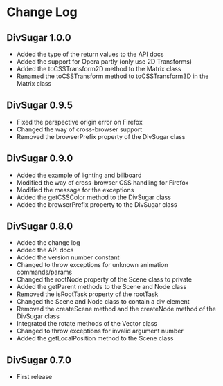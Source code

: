 Change Log
==========

DivSugar 1.0.0
--------------
- Added the type of the return values to the API docs
- Added the support for Opera partly (only use 2D Transforms)
- Added the toCSSTransform2D method to the Matrix class
- Renamed the toCSSTransform method to toCSSTransform3D in the Matrix class

DivSugar 0.9.5
--------------
- Fixed the perspective origin error on Firefox
- Changed the way of cross-browser support
- Removed the browserPrefix property of the DivSugar class

DivSugar 0.9.0
--------------
- Added the example of lighting and billboard
- Modified the way of cross-browser CSS handling for Firefox
- Modified the message for the exceptions
- Added the getCSSColor method to the DivSugar class
- Added the browserPrefix property to the DivSugar class

DivSugar 0.8.0
--------------
- Added the change log
- Added the API docs
- Added the version number constant
- Changed to throw exceptions for unknown animation commands/params
- Changed the rootNode property of the Scene class to private
- Added the getParent methods to the Scene and Node class
- Removed the isRootTask property of the rootTask
- Changed the Scene and Node class to contain a div element
- Removed the createScene method and the createNode method of the DivSugar class
- Integrated the rotate methods of the Vector class
- Changed to throw exceptions for invalid argument number
- Added the getLocalPosition method to the Scene class

DivSugar 0.7.0
--------------
- First release

